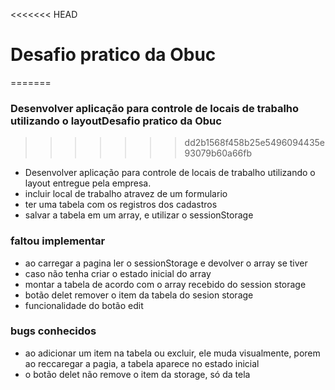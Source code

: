 <<<<<<< HEAD
# Desafio pratico da Obuc
=======
### Desenvolver aplicação para controle de locais de trabalho utilizando o layoutDesafio pratico da Obuc
>>>>>>> dd2b1568f458b25e5496094435e93079b60a66fb
- Desenvolver aplicação para controle de locais de trabalho utilizando o layout
entregue pela empresa.
- incluir local de trabalho atravez de um formulario
- ter uma tabela com os registros dos cadastros
- salvar a tabela em um array, e utilizar o sessionStorage

### faltou implementar
- ao carregar a pagina ler o sessionStorage e devolver o array se tiver
- caso não tenha criar o estado inicial do array
- montar a tabela de acordo com o array recebido do session storage
- botão delet remover o item da tabela do sesion storage
- funcionalidade do botão edit

### bugs conhecidos
- ao adicionar um item na tabela ou excluir, ele muda visualmente, porem ao reccaregar 
a pagia, a tabela aparece no estado inicial
- o botão delet não remove o item da storage, só da tela
